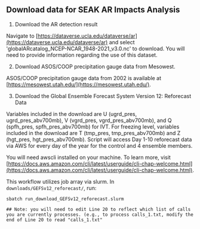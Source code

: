 ## Download data for SEAK AR Impacts Analysis

1. Download the AR detection result

Navigate to [https://dataverse.ucla.edu/dataverse/ar](https://dataverse.ucla.edu/dataverse/ar) and select 'globalARcatalog_NCEP-NCAR_1948-2021_v3.0.nc' to download. You will need to provide information regarding the use of this dataset.

2. Download ASOS/COOP precipitation gauge data from Mesowest.

ASOS/COOP precipitation gauge data from 2002 is available at [https://mesowest.utah.edu/](https://mesowest.utah.edu/). 

3. Download the Global Ensemble Forecast System Version 12: Reforecast Data

Variables included in the download are U (ugrd_pres, ugrd_pres_abv700mb), V (vgrd_pres, vgrd_pres_abv700mb), and Q (spfh_pres, spfh_pres_abv700mb) for IVT. For freezing level, variables included in the download are T (tmp_pres, tmp_pres_abv700mb) and Z (hgt_pres, hgt_pres_abv700mb). Script will access Day 1-10 reforecast data via AWS for every day of the year for the control and 4 ensemble members. 

You will need awscli installed on your machine. To learn more, visit [https://docs.aws.amazon.com/cli/latest/userguide/cli-chap-welcome.html](https://docs.aws.amazon.com/cli/latest/userguide/cli-chap-welcome.html). 

This workflow utilizes job array via slurm. In `downloads/GEFSv12_reforecast/`, run:

```
sbatch run_download_GEFSv12_reforecast.slurm

## Note: you will need to edit Line 20 to reflect which list of calls you are currently processes. (e.g., to process calls_1.txt, modify the end of Line 20 to read "calls_1.txt"

```

